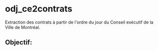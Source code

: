 # odj_ce2contrats
Extraction des contrats à partir de l'ordre du jour du Conseil exécutif de la Ville de Montréal.

## Objectif:  
